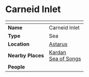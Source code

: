# Carneid Inlet

| []() | |
| --- | --- |
| **Name** | Carneid Inlet |
| **Type** | Sea |
| **Location** | [Astarus](../../planes/astarus.md) |
| **Nearby Places** | [Kardan](../continents/kardan.md)<br>[Sea of Songs](sea-of-songs.md) |
| **People** | |
